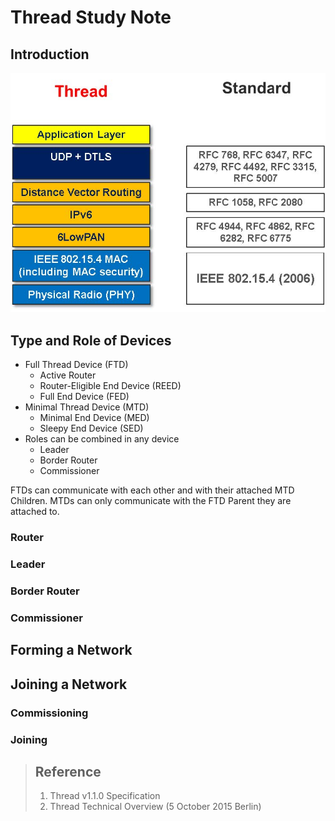 # Thread Study Note #

## Introduction ##
![Overview of Thread Stack](Overview_of_Thread_Stack.jpg)

## Type and Role of Devices ##
* Full Thread Device (FTD)
  * Active Router
  * Router-Eligible End Device (REED)
  * Full End Device (FED)
* Minimal Thread Device (MTD)
  * Minimal End Device (MED)
  * Sleepy End Device (SED)
* Roles can be combined in any device
  * Leader
  * Border Router
  * Commissioner

FTDs can communicate with each other and with their attached MTD Children. MTDs can only communicate with the FTD Parent they are attached to.

### Router ###

### Leader ###

### Border Router ###

### Commissioner ###

## Forming a Network ##


## Joining a Network ##

### Commissioning ###

### Joining ###


> ## Reference ##
> 1. Thread v1.1.0 Specification
> 2. Thread Technical Overview (5 October 2015 Berlin)
